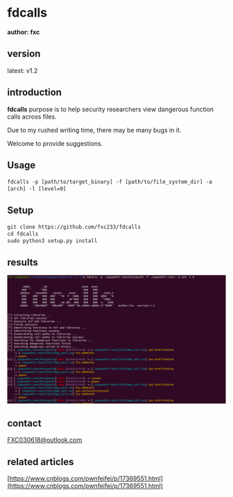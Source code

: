 # fdcalls

**author: fxc**

## version

latest: v1.2

## introduction

**fdcalls** purpose is to help security researchers view dangerous function calls across files.

Due to my rushed writing time, there may be many bugs in it.

Welcome to provide suggestions.

## Usage

```shell
fdcalls -p [path/to/target_binary] -f [path/to/file_system_dir] -a [arch] -l [level=0]
```

## Setup

```shell
git clone https://github.com/fxc233/fdcalls
cd fdcalls
sudo python3 setup.py install
```

## results

![1](./img/1.png)

## contact

FXC030618@outlook.com

## related articles

[https://www.cnblogs.com/pwnfeifei/p/17369551.html](https://www.cnblogs.com/pwnfeifei/p/17369551.html)
